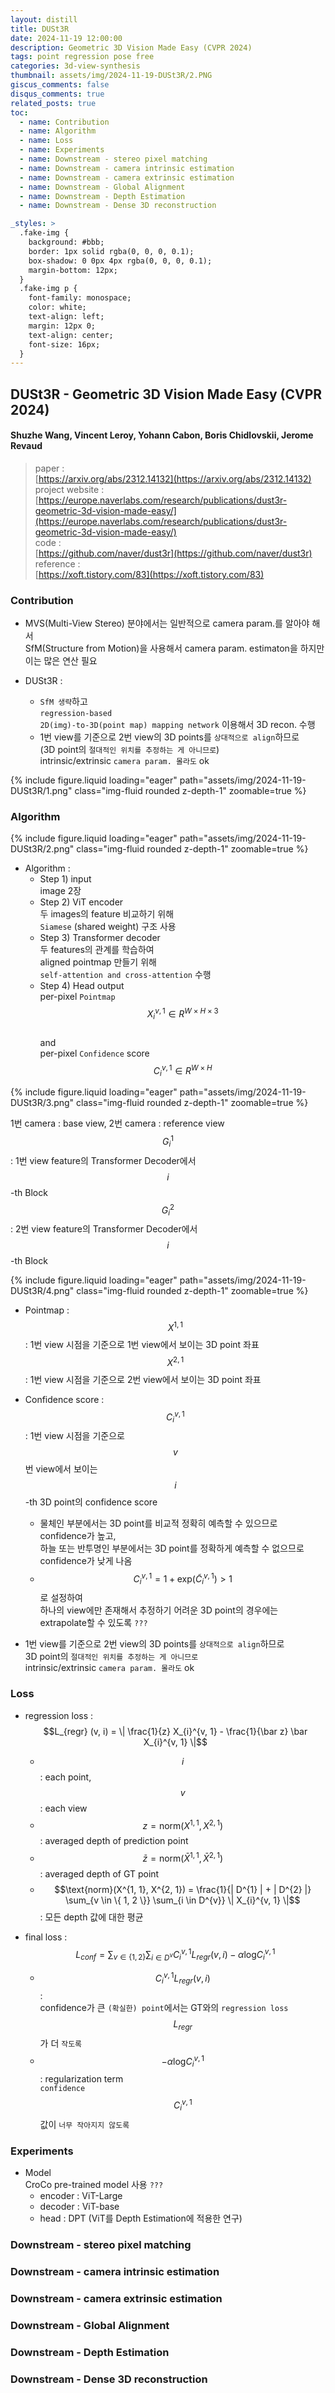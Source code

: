 ```yaml
---
layout: distill
title: DUSt3R
date: 2024-11-19 12:00:00
description: Geometric 3D Vision Made Easy (CVPR 2024)
tags: point regression pose free
categories: 3d-view-synthesis
thumbnail: assets/img/2024-11-19-DUSt3R/2.PNG
giscus_comments: false
disqus_comments: true
related_posts: true
toc:
  - name: Contribution
  - name: Algorithm
  - name: Loss
  - name: Experiments
  - name: Downstream - stereo pixel matching
  - name: Downstream - camera intrinsic estimation
  - name: Downstream - camera extrinsic estimation
  - name: Downstream - Global Alignment
  - name: Downstream - Depth Estimation
  - name: Downstream - Dense 3D reconstruction

_styles: >
  .fake-img {
    background: #bbb;
    border: 1px solid rgba(0, 0, 0, 0.1);
    box-shadow: 0 0px 4px rgba(0, 0, 0, 0.1);
    margin-bottom: 12px;
  }
  .fake-img p {
    font-family: monospace;
    color: white;
    text-align: left;
    margin: 12px 0;
    text-align: center;
    font-size: 16px;
  }
---
```


## DUSt3R - Geometric 3D Vision Made Easy (CVPR 2024)

#### Shuzhe Wang, Vincent Leroy, Yohann Cabon, Boris Chidlovskii, Jerome Revaud

> paper :  
[https://arxiv.org/abs/2312.14132](https://arxiv.org/abs/2312.14132)  
project website :  
[https://europe.naverlabs.com/research/publications/dust3r-geometric-3d-vision-made-easy/](https://europe.naverlabs.com/research/publications/dust3r-geometric-3d-vision-made-easy/)  
code :  
[https://github.com/naver/dust3r](https://github.com/naver/dust3r)  
reference :  
[https://xoft.tistory.com/83](https://xoft.tistory.com/83)

### Contribution

- MVS(Multi-View Stereo) 분야에서는 일반적으로 camera param.를 알아야 해서  
SfM(Structure from Motion)을 사용해서 camera param. estimaton을 하지만  
이는 많은 연산 필요

- DUSt3R :  
  - `SfM 생략`하고  
  `regression-based`  
  `2D(img)-to-3D(point map) mapping network` 이용해서 3D recon. 수행  
  - 1번 view를 기준으로 2번 view의 3D points를 `상대적으로 align`하므로  
  (3D point의 `절대적인 위치를 추정하는 게 아니므로`)  
  intrinsic/extrinsic `camera param. 몰라도` ok  

<div class="row mt-3">
    <div class="col-sm mt-3 mt-md-0">
        {% include figure.liquid loading="eager" path="assets/img/2024-11-19-DUSt3R/1.png" class="img-fluid rounded z-depth-1" zoomable=true %}
    </div>
</div>

### Algorithm

<div class="row mt-3">
    <div class="col-sm mt-3 mt-md-0">
        {% include figure.liquid loading="eager" path="assets/img/2024-11-19-DUSt3R/2.png" class="img-fluid rounded z-depth-1" zoomable=true %}
    </div>
</div>

- Algorithm :  
  - Step 1) input  
  image 2장
  - Step 2) ViT encoder  
  두 images의 feature 비교하기 위해  
  `Siamese` (shared weight) 구조 사용
  - Step 3) Transformer decoder  
  두 features의 관계를 학습하여  
  aligned pointmap 만들기 위해  
  `self-attention and cross-attention` 수행
  - Step 4) Head output  
  per-pixel `Pointmap` $$X_{i}^{v, 1} \in R^{W \times H \times 3}$$  
  and  
  per-pixel `Confidence` score $$C_{i}^{v, 1} \in R^{W \times H}$$

<div class="row mt-3">
    <div class="col-sm mt-3 mt-md-0">
        {% include figure.liquid loading="eager" path="assets/img/2024-11-19-DUSt3R/3.png" class="img-fluid rounded z-depth-1" zoomable=true %}
    </div>
</div>

1번 camera : base view, 2번 camera : reference view  
$$G_{i}^{1}$$ : 1번 view feature의 Transformer Decoder에서 $$i$$-th Block  
$$G_{i}^{2}$$ : 2번 view feature의 Transformer Decoder에서 $$i$$-th Block  

<div class="row mt-3">
    <div class="col-sm mt-3 mt-md-0">
        {% include figure.liquid loading="eager" path="assets/img/2024-11-19-DUSt3R/4.png" class="img-fluid rounded z-depth-1" zoomable=true %}
    </div>
</div>

- Pointmap :  
$$X^{1, 1}$$ : 1번 view 시점을 기준으로 1번 view에서 보이는 3D point 좌표  
$$X^{2, 1}$$ : 1번 view 시점을 기준으로 2번 view에서 보이는 3D point 좌표  

- Confidence score :  
$$C_{i}^{v, 1}$$ : 1번 view 시점을 기준으로 $$v$$ 번 view에서 보이는 $$i$$-th 3D point의 confidence score  
  - 물체인 부분에서는 3D point를 비교적 정확히 예측할 수 있으므로 confidence가 높고,  
  하늘 또는 반투명인 부분에서는 3D point를 정확하게 예측할 수 없으므로 confidence가 낮게 나옴
  - $$C_{i}^{v, 1} = 1 + \text{exp}(\tilde C_{i}^{v, 1}) \gt 1$$ 로 설정하여  
  하나의 view에만 존재해서 추정하기 어려운 3D point의 경우에는 extrapolate할 수 있도록 `???`

- 1번 view를 기준으로 2번 view의 3D points를 `상대적으로 align`하므로  
3D point의 `절대적인 위치를 추정하는 게 아니므로`  
intrinsic/extrinsic `camera param. 몰라도` ok  

### Loss

- regression loss :  
$$L_{regr} (v, i) = \| \frac{1}{z} X_{i}^{v, 1} - \frac{1}{\bar z} \bar X_{i}^{v, 1} \|$$  
  - $$i$$ : each point, $$v$$ : each view  
  - $$z = \text{norm}(X^{1, 1}, X^{2, 1})$$ : averaged depth of prediction point  
  - $$\bar z = \text{norm}(\bar X^{1, 1}, \bar X^{2, 1})$$ : averaged depth of GT point  
  - $$\text{norm}(X^{1, 1}, X^{2, 1}) = \frac{1}{| D^{1} | + | D^{2} |} \sum_{v \in \{ 1, 2 \}} \sum_{i \in D^{v}} \| X_{i}^{v, 1} \|$$ : 모든 depth 값에 대한 평균

- final loss :  
$$L_{conf} = \sum_{v \in \{ 1, 2 \}} \sum_{i \in D^{v}} C_{i}^{v, 1} L_{regr}(v, i) - \alpha \text{log} C_{i}^{v, 1}$$  
  - $$C_{i}^{v, 1} L_{regr}(v, i)$$ :  
  confidence가 큰 `(확실한) point`에서는 GT와의 `regression loss` $$L_{regr}$$ 가 더 `작도록`
  - $$- \alpha \text{log} C_{i}^{v, 1}$$ : regularization term  
  `confidence` $$C_{i}^{v, 1}$$ 값이 `너무 작아지지 않도록`

### Experiments

- Model  
CroCo pre-trained model 사용 `???`
  - encoder : ViT-Large
  - decoder : ViT-base
  - head : DPT (ViT를 Depth Estimation에 적용한 연구)

### Downstream - stereo pixel matching
### Downstream - camera intrinsic estimation
### Downstream - camera extrinsic estimation
### Downstream - Global Alignment
### Downstream - Depth Estimation
### Downstream - Dense 3D reconstruction